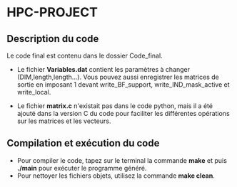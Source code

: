 # HPC-PROJECT

## Description du code
Le code final est contenu dans le dossier Code_final.  
- Le fichier **Variables.dat** contient les paramètres à changer (DIM,length,length...). Vous pouvez aussi enregistrer les matrices de sortie en imposant 1 devant write_BF_support, write_IND_mask_active et write_local.

- Le fichier **matrix.c** n'existait pas dans le code python, mais il a été ajouté dans la version C du code pour faciliter les différentes opérations sur les matrices et les vecteurs.

## Compilation et exécution du code
- Pour compiler le code, tapez sur le terminal la commande **make** et puis **./main** pour exécuter le programme généré.
- Pour nettoyer les fichiers objets, utilisez la commande **make clean**.




